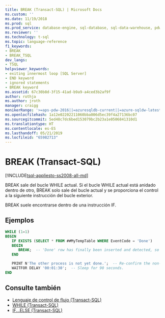 ```yaml
---
title: BREAK (Transact-SQL) | Microsoft Docs
ms.custom: ''
ms.date: 11/19/2018
ms.prod: sql
ms.prod_service: database-engine, sql-database, sql-data-warehouse, pdw
ms.reviewer: ''
ms.technology: t-sql
ms.topic: language-reference
f1_keywords:
- BREAK
- BREAK_TSQL
dev_langs:
- TSQL
helpviewer_keywords:
- exiting innermost loop [SQL Server]
- END keyword
- ignored statements
- BREAK keyword
ms.assetid: 67c30b8d-3f15-41ad-b9a9-a4ced3b2af9f
author: rothja
ms.author: jroth
manager: craigg
monikerRange: '>=aps-pdw-2016||=azuresqldb-current||=azure-sqldw-latest||>=sql-server-2016||=sqlallproducts-allversions||>=sql-server-linux-2017||=azuresqldb-mi-current'
ms.openlocfilehash: 1a12e02202211060bba006d5ec39f4a27136bc07
ms.sourcegitcommit: 5ed48c7dc6bed153079bc2b23a1e0506841310d1
ms.translationtype: HT
ms.contentlocale: es-ES
ms.lasthandoff: 05/21/2019
ms.locfileid: "65982713"
---
```

# <a name="break-transact-sql"></a>BREAK (Transact-SQL)
[!INCLUDE[tsql-appliesto-ss2008-all-md](../../includes/tsql-appliesto-ss2008-all-md.md)]

BREAK sale del bucle WHILE actual. Si el bucle WHILE actual está anidado dentro de otro, BREAK solo sale del bucle actual y se proporciona el control a la siguiente instrucción del bucle exterior.

BREAK suele encontrarse dentro de una instrucción IF.

## <a name="examples"></a>Ejemplos

```sql
WHILE (1=1)
BEGIN
   IF EXISTS (SELECT * FROM ##MyTempTable WHERE EventCode = 'Done')
   BEGIN
      BREAK;  -- 'Done' row has finally been inserted and detected, so end this loop.
   END

   PRINT N'The other process is not yet done.';  -- Re-confirm the non-done status to the console.
   WAITFOR DELAY '00:01:30';  -- Sleep for 90 seconds.
END
```

## <a name="see-also"></a>Consulte también

- [Lenguaje de control de flujo &#40;Transact-SQL&#41;](~/t-sql/language-elements/control-of-flow.md)
- [WHILE &#40;Transact-SQL&#41;](../../t-sql/language-elements/while-transact-sql.md)
- [IF...ELSE &#40;Transact-SQL&#41;](../../t-sql/language-elements/if-else-transact-sql.md)

